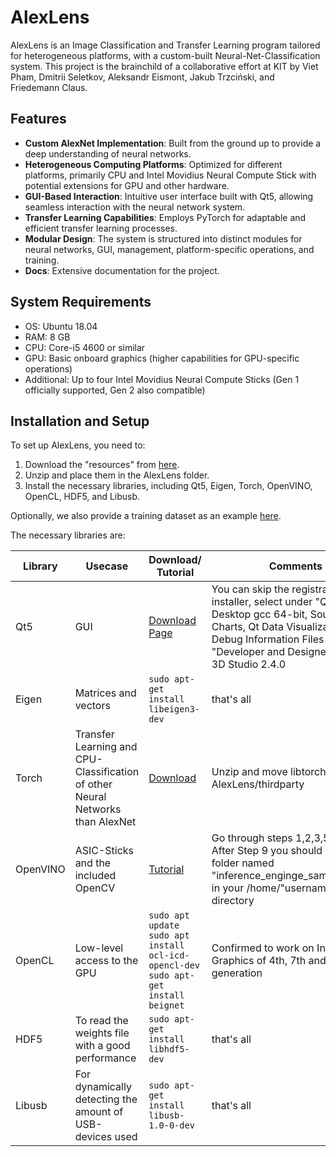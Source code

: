 ﻿# AlexLens

AlexLens is an Image Classification and Transfer Learning program tailored for heterogeneous platforms, with a custom-built Neural-Net-Classification system. This project is the brainchild of a collaborative effort at KIT by Viet Pham, Dmitrii Seletkov, Aleksandr Eismont, Jakub Trzciński, and Friedemann Claus.

## Features

- **Custom AlexNet Implementation**: Built from the ground up to provide a deep understanding of neural networks.
- **Heterogeneous Computing Platforms**: Optimized for different platforms, primarily CPU and Intel Movidius Neural Compute Stick with potential extensions for GPU and other hardware.
- **GUI-Based Interaction**: Intuitive user interface built with Qt5, allowing seamless interaction with the neural network system.
- **Transfer Learning Capabilities**: Employs PyTorch for adaptable and efficient transfer learning processes.
- **Modular Design**: The system is structured into distinct modules for neural networks, GUI, management, platform-specific operations, and training.
- **Docs**: Extensive documentation for the project.

## System Requirements

- OS: Ubuntu 18.04
- RAM: 8 GB
- CPU: Core-i5 4600 or similar
- GPU: Basic onboard graphics (higher capabilities for GPU-specific operations)
- Additional: Up to four Intel Movidius Neural Compute Sticks (Gen 1 officially supported, Gen 2 also compatible)

## Installation and Setup

To set up AlexLens, you need to:

1. Download the "resources" from [here](https://cloud.viet-pham.de/s/eKRM5JyxBpAAjEn?path=%2F).
2. Unzip and place them in the AlexLens folder.
3. Install the necessary libraries, including Qt5, Eigen, Torch, OpenVINO, OpenCL, HDF5, and Libusb.

Optionally, we also provide a training dataset as an example [here](https://cloud.viet-pham.de/s/eKRM5JyxBpAAjEn?path=%2F).

The necessary libraries are:

| Library  | Usecase                                                                        | Download/ Tutorial                                                                                                                                 | Comments                                                                                                                                                                                                                          |
 |----------|--------------------------------------------------------------------------------|----------------------------------------------------------------------------------------------------------------------------------------------------|-----------------------------------------------------------------------------------------------------------------------------------------------------------------------------------------------------------------------------------|
| Qt5      | GUI                                                                            | [Download Page](https://www.qt.io/download-qt-installer?hsCtaTracking=9f6a2170-a938-42df-a8e2-a9f0b1d6cdce%7C6cb0de4f-9bb5-4778-ab02-bfb62735f3e5) | You can skip the registration. In the installer, select under "Qt 5.13.0": Desktop gcc 64-bit, Sources, Qt Charts, Qt Data Visualization, Qt Debug Information Files and under "Developer and Designer Tools": Qt 3D Studio 2.4.0 
| Eigen    | Matrices and vectors                                                           | `sudo apt-get install libeigen3-dev`                                                                                                               | that's all                                                                                                                                                                                                                        
| Torch    | Transfer Learning and CPU-Classification of other Neural Networks than AlexNet | [Download](https://download.pytorch.org/libtorch/cpu/libtorch-cxx11-abi-shared-with-deps-1.2.0.zip)                                                | Unzip and move libtorch folder to AlexLens/thirdparty                                                                                                                                                                             |
| OpenVINO | ASIC-Sticks and the included OpenCV                                            | [Tutorial](https://docs.openvinotoolkit.org/latest/_docs_install_guides_installing_openvino_linux.html#Hello-World-Face-Detection-Tutorial)        | Go through steps 1,2,3,5,7 and 9. After Step 9 you should have a folder named "inference_enginge_samples_build" in your /home/"username" directory                                                                                |
| OpenCL   | Low-level access to the GPU                                                    | `sudo apt update` `sudo apt install ocl-icd-opencl-dev` `sudo apt-get install beignet`                                                             | Confirmed to work on Intel HD Graphics of 4th, 7th and 8th generation                                                                                                                                                             |
| HDF5     | To read the weights file with a good performance                               | `sudo apt-get install libhdf5-dev`                                                                                                                 | that's all                                                                                                                                                                                                                        
| Libusb   | For dynamically detecting the amount of USB-devices used                       | `sudo apt-get install libusb-1.0-0-dev`                                                                                                            | that's all